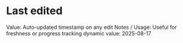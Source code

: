 # Last edited

Value: Auto-updated timestamp on any edit
Notes / Usage: Useful for freshness or progress tracking
dynamic value: 2025-08-17